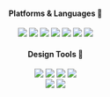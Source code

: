 <div align="center">
<h4> Platforms & Languages 💭</h4>
<img src="https://img.shields.io/badge/python-3776AB?style=for-the-badge&logo=python&logoColor=white"> <img src="https://img.shields.io/badge/c-A8B9CC?style=for-the-badge&logo=c&logoColor=white">
<img src="https://img.shields.io/badge/typescript-%23007ACC.svg?style=for-the-badge&logo=typescript&logoColor=white"/> <img src="https://img.shields.io/badge/javascript-F7DF1E?style=for-the-badge&logo=javascript&logoColor=black"> <img src="https://img.shields.io/badge/react-61DAFB?style=for-the-badge&logo=react&logoColor=black"> <img src="https://img.shields.io/badge/Next-black?style=for-the-badge&logo=next.js&logoColor=white"/> <img src="https://img.shields.io/badge/django-092E20?style=for-the-badge&logo=django&logoColor=white">

<br>

<h4> Design Tools 🎨</h4>
<div>
<img src="https://img.shields.io/badge/Figma-F24E1E?style=for-the-badge&logo=Figma&logoColor=white"/> <img src="https://img.shields.io/badge/Adobe Photoshop-31A8FF?style=for-the-badge&logo=Adobe Photoshop&logoColor=white"/> <img src="https://img.shields.io/badge/Adobe Illustrator-FF9A00?style=for-the-badge&logo=Adobe Illustrator&logoColor=white"/> <img src="https://img.shields.io/badge/Adobe InDesign-FF3366?style=for-the-badge&logo=Adobe InDesign&logoColor=white"/>
</div>
<div>
<img src="https://img.shields.io/badge/Adobe Premiere Pro-9999FF?style=for-the-badge&logo=Adobe Premiere Pro&logoColor=white"/> <img src="https://img.shields.io/badge/Adobe After Effects-9999FF?style=for-the-badge&logo=Adobe After Effects&logoColor=white"/> 
</div>
</div>
